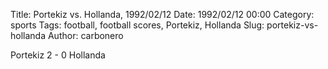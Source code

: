 Title: Portekiz vs. Hollanda, 1992/02/12
Date: 1992/02/12 00:00
Category: sports
Tags: football, football scores, Portekiz, Hollanda
Slug: portekiz-vs-hollanda
Author: carbonero


Portekiz 2 - 0 Hollanda
